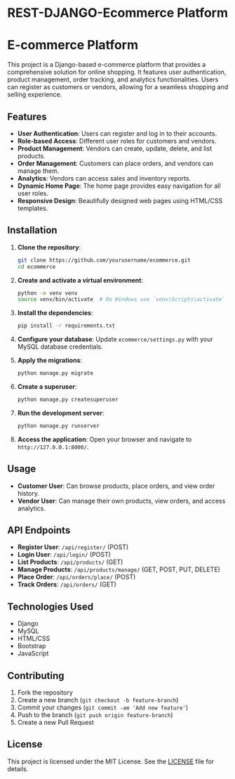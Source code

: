 ﻿# REST-DJANGO-Ecommerce Platform
# E-commerce Platform

This project is a Django-based e-commerce platform that provides a comprehensive solution for online shopping. It features user authentication, product management, order tracking, and analytics functionalities. Users can register as customers or vendors, allowing for a seamless shopping and selling experience.

## Features

- **User Authentication**: Users can register and log in to their accounts.
- **Role-based Access**: Different user roles for customers and vendors.
- **Product Management**: Vendors can create, update, delete, and list products.
- **Order Management**: Customers can place orders, and vendors can manage them.
- **Analytics**: Vendors can access sales and inventory reports.
- **Dynamic Home Page**: The home page provides easy navigation for all user roles.
- **Responsive Design**: Beautifully designed web pages using HTML/CSS templates.

## Installation

1. **Clone the repository**:
    ```bash
    git clone https://github.com/yourusername/ecommerce.git
    cd ecommerce
    ```

2. **Create and activate a virtual environment**:
    ```bash
    python -m venv venv
    source venv/bin/activate  # On Windows use `venv\Scripts\activate`
    ```

3. **Install the dependencies**:
    ```bash
    pip install -r requirements.txt
    ```

4. **Configure your database**: Update `ecommerce/settings.py` with your MySQL database credentials.

5. **Apply the migrations**:
    ```bash
    python manage.py migrate
    ```

6. **Create a superuser**:
    ```bash
    python manage.py createsuperuser
    ```

7. **Run the development server**:
    ```bash
    python manage.py runserver
    ```

8. **Access the application**:
    Open your browser and navigate to `http://127.0.0.1:8000/`.

## Usage

- **Customer User**: Can browse products, place orders, and view order history.
- **Vendor User**: Can manage their own products, view orders, and access analytics.

## API Endpoints

- **Register User**: `/api/register/` (POST)
- **Login User**: `/api/login/` (POST)
- **List Products**: `/api/products/` (GET)
- **Manage Products**: `/api/products/manage/` (GET, POST, PUT, DELETE)
- **Place Order**: `/api/orders/place/` (POST)
- **Track Orders**: `/api/orders/` (GET)

## Technologies Used

- Django
- MySQL
- HTML/CSS
- Bootstrap
- JavaScript

## Contributing

1. Fork the repository
2. Create a new branch (`git checkout -b feature-branch`)
3. Commit your changes (`git commit -am 'Add new feature'`)
4. Push to the branch (`git push origin feature-branch`)
5. Create a new Pull Request

## License

This project is licensed under the MIT License. See the [LICENSE](LICENSE) file for details.
